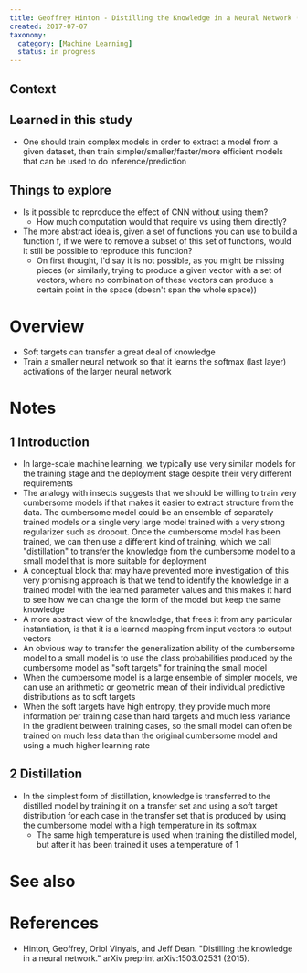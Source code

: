 ```yaml
---
title: Geoffrey Hinton - Distilling the Knowledge in a Neural Network (2015)
created: 2017-07-07
taxonomy:
  category: [Machine Learning]
  status: in progress
---
```


## Context

## Learned in this study
* One should train complex models in order to extract a model from a given dataset, then train simpler/smaller/faster/more efficient models that can be used to do inference/prediction

## Things to explore
* Is it possible to reproduce the effect of CNN without using them?
	* How much computation would that require vs using them directly?
* The more abstract idea is, given a set of functions you can use to build a function f, if we were to remove a subset of this set of functions, would it still be possible to reproduce this function?
	* On first thought, I'd say it is not possible, as you might be missing pieces (or similarly, trying to produce a given vector with a set of vectors, where no combination of these vectors can produce a certain point in the space (doesn't span the whole space))

# Overview
* Soft targets can transfer a great deal of knowledge
* Train a smaller neural network so that it learns the softmax (last layer) activations of the larger neural network

# Notes
## 1 Introduction
* In large-scale machine learning, we typically use very similar models for the training stage and the deployment stage despite their very different requirements
* The analogy with insects suggests that we should be willing to train very cumbersome models if that makes it easier to extract structure from the data. The cumbersome model could be an ensemble of separately trained models or a single very large model trained with a very strong regularizer such as dropout. Once the cumbersome model has been trained, we can then use a different kind of training, which we call "distillation" to transfer the knowledge from the cumbersome model to a small model that is more suitable for deployment
* A conceptual block that may have prevented more investigation of this very promising approach is that we tend to identify the knowledge in a trained model with the learned parameter values and this makes it hard to see how we can change the form of the model but keep the same knowledge
* A more abstract view of the knowledge, that frees it from any particular instantiation, is that it is a learned mapping from input vectors to output vectors
* An obvious way to transfer the generalization ability of the cumbersome model to a small model is to use the class probabilities produced by the cumbersome model as "soft targets" for training the small model
* When the cumbersome model is a large ensemble of simpler models, we can use an arithmetic or geometric mean of their individual predictive distributions as to soft targets
* When the soft targets have high entropy, they provide much more information per training case than hard targets and much less variance in the gradient between training cases, so the small model can often be trained on much less data than the original cumbersome model and using a much higher learning rate

## 2 Distillation
* In the simplest form of distillation, knowledge is transferred to the distilled model by training it on a transfer set and using a soft target distribution for each case in the transfer set that is produced by using the cumbersome model with a high temperature in its softmax
	* The same high temperature is used when training the distilled model, but after it has been trained it uses a temperature of 1


# See also

# References
* Hinton, Geoffrey, Oriol Vinyals, and Jeff Dean. "Distilling the knowledge in a neural network." arXiv preprint arXiv:1503.02531 (2015).